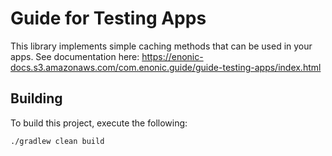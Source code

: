 # Guide for Testing Apps

This library implements simple caching methods that can be used in your apps. See documentation
here: https://enonic-docs.s3.amazonaws.com/com.enonic.guide/guide-testing-apps/index.html

## Building

To build this project, execute the following:

```
./gradlew clean build
```

